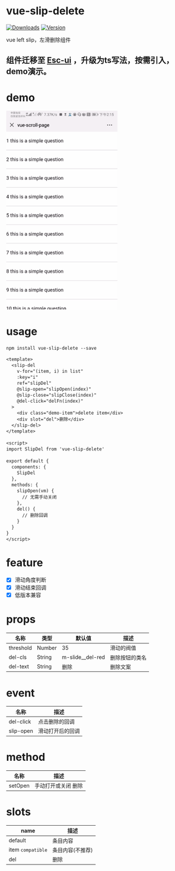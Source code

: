# vue-slip-delete
<p>
  <a href="https://www.npmjs.com/package/vue-slip-delete"><img src="https://img.shields.io/npm/dm/vue-slip-delete.svg" alt="Downloads"></a>
  <a href="https://www.npmjs.com/package/vue-slip-delete"><img src="https://img.shields.io/npm/v/vue-slip-delete.svg" alt="Version"></a>
</p>

vue left slip，左滑删除组件

## 组件迁移至 [Esc-ui](https://competent-bose-f6b47c.netlify.com/#/slide-delete) ，升级为ts写法，按需引入，demo演示。

# demo

<img src="./src/assets/demo1.gif" width="300px">

# usage
```
npm install vue-slip-delete --save
```

```vue
<template>
  <slip-del
    v-for="(item, i) in list"
    :key="i"
    ref="slipDel"
    @slip-open="slipOpen(index)"
    @slip-close="slipClose(index)"
    @del-click="delFn(index)"
  >
    <div class="demo-item">delete item</div>
    <div slot="del">删除</div>
  </slip-del>
</template>

<script>
import SlipDel from 'vue-slip-delete'

export default {
  components: {
    SlipDel
  },
  methods: {
    slipOpen(vm) {
      // 无需手动关闭
    },
    del() {
      // 删除回调
    }
  }
}
</script>
```
# feature
- [x] 滑动角度判断
- [x] 滑动结束回调
- [x] 低版本兼容

# props
名称|类型|默认值|描述
----|----|----|----
threshold|Number|35|滑动的阀值
del-cls|String|m-slide__del-red|删除按钮的类名
del-text|String|删除|删除文案

# event
名称|描述
----|----
del-click|点击删除的回调
slip-open|滑动打开后的回调

# method
名称|描述
----|----
setOpen|手动打开或关闭 删除

# slots
name|描述
----|----
default|条目内容
item `compatible` |条目内容(不推荐)
del|删除




